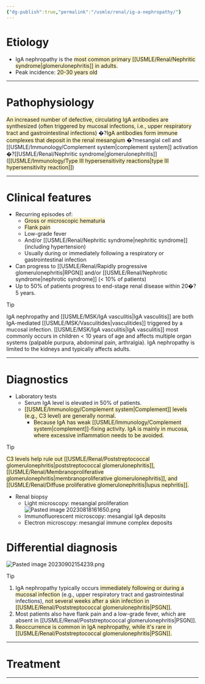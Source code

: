 ```yaml
---
{"dg-publish":true,"permalink":"/usmle/renal/ig-a-nephropathy/"}
---
```


# Etiology
- IgA nephropathy is the <span style="background:rgba(240, 200, 0, 0.2)">most common primary [[USMLE/Renal/Nephritic syndrome\|glomerulonephritis]] in adults.</span>
- Peak incidence: <span style="background:rgba(240, 200, 0, 0.2)">20-30 years old</span>

---
# Pathophysiology
<span style="background:rgba(240, 200, 0, 0.2)">An increased number of defective, circulating IgA antibodies are synthesized</span> <span style="background:rgba(240, 200, 0, 0.2)">(often triggered by mucosal infections, i.e., upper respiratory tract and gastrointestinal infections)</span> �?<span style="background:rgba(240, 200, 0, 0.2)">IgA antibodies form immune complexes that deposit in the renal mesangium</span> �?mesangial cell and [[USMLE/Immunology/Complement system\|complement system]] activation �?[[USMLE/Renal/Nephritic syndrome\|glomerulonephritis]] (<span style="background:rgba(240, 200, 0, 0.2)">[[USMLE/Immunology/Type III hypersensitivity reactions\|type III hypersensitivity reaction]]</span>)

---
# Clinical features
- Recurring episodes of:
	- <span style="background:rgba(240, 200, 0, 0.2)">Gross or microscopic hematuria</span>
	- <span style="background:rgba(240, 200, 0, 0.2)">Flank pain</span>
	- Low-grade fever
	- And/or [[USMLE/Renal/Nephritic syndrome\|nephritic syndrome]] (including hypertension)
	- Usually during or immediately following a respiratory or gastrointestinal infection
- Can progress to [[USMLE/Renal/Rapidly progressive glomerulonephritis\|RPGN]] and/or [[USMLE/Renal/Nephrotic syndrome\|nephrotic syndrome]] (< 10% of patients)
- Up to 50% of patients progress to end-stage renal disease within 20�?5 years.

>[!tip] 
>IgA nephropathy and [[USMLE/MSK/IgA vasculitis\|IgA vasculitis]] are both IgA-mediated [[USMLE/MSK/Vasculitides\|vasculitides]] triggered by a mucosal infection. [[USMLE/MSK/IgA vasculitis\|IgA vasculitis]] most commonly occurs in children < 10 years of age and affects multiple organ systems (palpable purpura, abdominal pain, arthralgia). IgA nephropathy is limited to the kidneys and typically affects adults.

---
# Diagnostics
- Laboratory tests
	- Serum IgA level is elevated in 50% of patients.
	- <span style="background:rgba(240, 200, 0, 0.2)">[[USMLE/Immunology/Complement system\|Complement]] levels (e.g., C3 level) are generally normal.</span>
		- <span style="background:rgba(240, 200, 0, 0.2)">Because IgA has weak [[USMLE/Immunology/Complement system\|complement]]-fixing activity. IgA is mainly in mucosa, where excessive inflammation needs to be avoided.</span>

 >[!tip] 
><span style="background:rgba(240, 200, 0, 0.2)">C3 levels help rule out [[USMLE/Renal/Poststreptococcal glomerulonephritis\|poststreptococcal glomerulonephritis]], [[USMLE/Renal/Membranoproliferative glomerulonephritis\|membranoproliferative glomerulonephritis]], and [[USMLE/Renal/Diffuse proliferative glomerulonephritis\|lupus nephritis]].</span>
- Renal biopsy
	- Light microscopy: mesangial proliferation![Pasted image 20230818161650.png](/img/user/appendix/Pasted%20image%2020230818161650.png)
	- Immunofluorescent microscopy: mesangial IgA deposits
	- Electron microscopy: mesangial immune complex deposits
# Differential diagnosis
![Pasted image 20230902154239.png](/img/user/appendix/Pasted%20image%2020230902154239.png)
>[!tip] 
>1. IgA nephropathy typically occurs <span style="background:rgba(240, 200, 0, 0.2)">immediately following or during a mucosal infection</span> (e.g., upper respiratory tract and gastrointestinal infections), <span style="background:rgba(240, 200, 0, 0.2)">not several weeks after a skin infection in [[USMLE/Renal/Poststreptococcal glomerulonephritis\|PSGN]]</span>. 
>2. Most patients also have flank pain and a low-grade fever, which are absent in [[USMLE/Renal/Poststreptococcal glomerulonephritis\|PSGN]].
>3. <span style="background:rgba(240, 200, 0, 0.2)">Reoccurrence is common in IgA nephropathy, while it's rare in [[USMLE/Renal/Poststreptococcal glomerulonephritis\|PSGN]].</span> 

---
# Treatment


---

